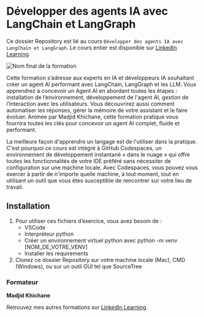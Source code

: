 # Développer des agents IA avec LangChain et LangGraph	

Ce dossier Repository est lié au cours `Développer des agents IA avec LangChain et LangGraph`. Le cours entier est disponible sur [LinkedIn Learning][lil-course-url].

![Nom final de la formation][lil-thumbnail-url] 

Cette formation s’adresse aux experts en IA et développeurs IA souhaitant créer un agent AI performant avec LangChain, LangGraph et les LLM. Vous apprendrez à concevoir un Agent AI en abordant toutes les étapes : installation de l’environnement, développement de l'agent AI, gestion de l’interaction avec les utilisateurs. Vous découvrirez aussi comment automatiser les réponses, gérer la mémoire de votre assistant et le faire évoluer. Animée par Madjid Khichane, cette formation pratique vous fournira toutes les clés pour concevoir un agent AI complet, fluide et performant.		

La meilleure façon d'apprendre un langage est de l'utiliser dans la pratique. C'est pourquoi ce cours est intégré à GitHub Codespaces, un environnement de développement instantané « dans le nuage » qui offre toutes les fonctionnalités de votre IDE préféré sans nécessiter de configuration sur une machine locale. Avec Codespaces, vous pouvez vous exercer à partir de n'importe quelle machine, à tout moment, tout en utilisant un outil que vous êtes susceptible de rencontrer sur votre lieu de travail. 
 
## Installation

1. Pour utiliser ces fichiers d’exercice, vous avez besoin de : 
   - VSCode
   - Interpréteur python
   - Créer un environnement virtuel python avec python -m venv [NOM_DE_VOTRE_VENV]
   - Installer les requirements  
2. Clonez ce dossier Repository sur votre machine locale (Mac), CMD (Windows), ou sur un outil GUI tel que SourceTree


### Formateur

**Madjid Khichane** 

Retrouvez mes autres formations sur [LinkedIn Learning][lil-URL-trainer].

[0]: # (Replace these placeholder URLs with actual course URLs)
[lil-course-url]: https://www.linkedin.com
[lil-thumbnail-url]: https://media.licdn.com/dms/image/v2/D4E0DAQGVkJntYdKVBA/learning-public-crop_675_1200/B4EZZsPrrmHQAc-/0/1745572772908?e=2147483647&v=beta&t=BujkGK8sIZXCK6p2bgiNsqFm3EknAfpd_bbRSaM8wQY
[lil-URL-trainer]: https://www.linkedin.com/learning/instructors/madjid-khichane

[1]: # (End of FR-Instruction ###############################################################################################)
